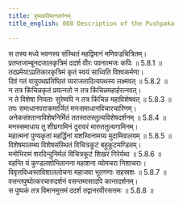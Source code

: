 ```yaml
---
title: पुष्पकविमानवर्णनम्
title_english: 008 Description of the Pushpaka

---
```

<div class="audioEmbed"  caption="श्रीराम-हरिसीताराममूर्ति-घनपाठिभ्यां वचनम्" src="https://archive.org/download/Ramayana-recitation-Sriram-harisItArAmamUrti-Ghanapaati-v2/Kanda_5/Kanda_5_SK-008-Description_of_the_Pushpaka.mp3"></div>

  
स तस्य मध्ये भवनस्य संस्थितं महद्विमानं मणिवज्रचित्रितम्।  
प्रतप्तजाम्बूनदजालकृत्रिमं ददर्श वीरः पवनात्मजः कपिः ॥ 5.8.1 ॥   
तदप्रमेयाऽप्रतिकारकृत्रिमं कृतं स्वयं साध्विति विश्वकर्मणा।  
दिवं गतं वायुपथप्रतिष्ठितं व्यराजतादित्यपथस्य लक्ष्मवत् ॥ 5.8.2 ॥   
न तत्र किंचिन्नकृतं प्रयत्नतो न तत्र किंचिन्नमहार्हरत्नवत्।  
न ते विशेषा नियताः सुरेष्वपि न तत्र किंचिन्न महाविशेषवत् ॥ 5.8.3 ॥   
तपः समाधानपराक्रमार्जितं मनःसमाधानविचारचारिणम्।  
अनेकसंश्तानाविशेषनिर्मितं ततस्ततस्तुल्यविशेषदर्शनम् ॥ 5.8.4 ॥   
मनस्समाधाय तु शीघ्रगामिनं दुरावरं मारुततुल्यगामिनम्।  
महात्मनां पुण्यकृतां महर्द्धिनां यशस्विनामग्र्य मुदामिवालयम् ॥ 5.8.5 ॥   
विशेषमालम्ब्य विशेषसंस्थितं विचित्रकूटं बहुकूटमण्डितम्।  
मनोभिरामं शरदिन्दुनिर्मलं विचित्रकूटं शिखरं गिरेर्यथा ॥ 5.8.6 ॥   
वहन्ति यं कुण्डलशोभितानना महाशना व्योमचरा निशाचराः।  
विवृत्तविध्वस्तविशाललोचना महाजवा भूतगणाः सहस्रशः ॥ 5.8.7 ॥   
वसन्तपुष्पोत्करचारुदर्शनं वसन्तमासादपि कान्तदर्शनम्।  
स पुष्पकं तत्र विमानमुत्तमं ददर्श तद्वानरवीरसत्तमः ॥ 5.8.8 ॥   